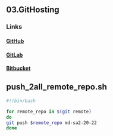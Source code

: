 ## 03.GitHosting
### Links

#### [GitHub](https://github.com/paQee/sa.it-academy.by/tree/md-sa2-20-22/03.GitHosting)
#### [GitLab](https://gitlab.com/paq.2009/03.githosting)
#### [Bitbucket](https://bitbucket.org/paqee/03.githosting/src/main/)

## push_2all_remote_repo.sh

```bash
#!/bin/bash

for remote_repo in $(git remote)
do
git push $remote_repo md-sa2-20-22
done
```
